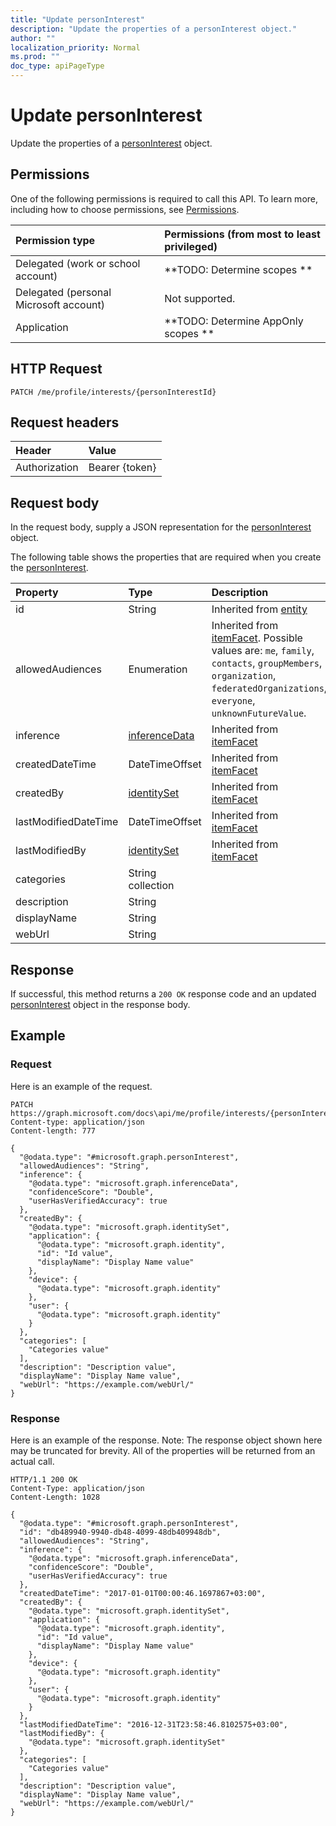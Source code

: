 ```yaml
---
title: "Update personInterest"
description: "Update the properties of a personInterest object."
author: ""
localization_priority: Normal
ms.prod: ""
doc_type: apiPageType
---
```


# Update personInterest

Update the properties of a [personInterest](../resources/personinterest.md) object.

## Permissions
One of the following permissions is required to call this API. To learn more, including how to choose permissions, see [Permissions](/concepts/permissions-reference.md).

|Permission type|Permissions (from most to least privileged)|
|:---|:---|
|Delegated (work or school account)|**TODO: Determine scopes **|
|Delegated (personal Microsoft account)|Not supported.|
|Application|**TODO: Determine AppOnly scopes **|

## HTTP Request
<!-- {
  "blockType": "ignored"
}
-->
``` http
PATCH /me/profile/interests/{personInterestId}
```

## Request headers
|Header|Value|
|:---|:---|
|Authorization|Bearer {token}|

## Request body
In the request body, supply a JSON representation for the [personInterest](../resources/personInterest.md) object.

The following table shows the properties that are required when you create the [personInterest](../resources/personinterest.md).

|Property|Type|Description|
|:---|:---|:---|
|id|String| Inherited from [entity](../resources/entity.md)|
|allowedAudiences|Enumeration| Inherited from [itemFacet](../resources/itemFacet.md). Possible values are: `me`, `family`, `contacts`, `groupMembers`, `organization`, `federatedOrganizations`, `everyone`, `unknownFutureValue`.|
|inference|[inferenceData](../resources/inferenceData.md)| Inherited from [itemFacet](../resources/itemFacet.md)|
|createdDateTime|DateTimeOffset| Inherited from [itemFacet](../resources/itemFacet.md)|
|createdBy|[identitySet](../resources/identitySet.md)| Inherited from [itemFacet](../resources/itemFacet.md)|
|lastModifiedDateTime|DateTimeOffset| Inherited from [itemFacet](../resources/itemFacet.md)|
|lastModifiedBy|[identitySet](../resources/identitySet.md)| Inherited from [itemFacet](../resources/itemFacet.md)|
|categories|String collection||
|description|String||
|displayName|String||
|webUrl|String||



## Response
If successful, this method returns a `200 OK` response code and an updated [personInterest](../resources/personinterest.md) object in the response body.

## Example

### Request
Here is an example of the request.
<!-- {
  "blockType": "request",
  "name": "update_personinterest"
}
-->
``` http
PATCH https://graph.microsoft.com/docs\api/me/profile/interests/{personInterestId}
Content-type: application/json
Content-length: 777

{
  "@odata.type": "#microsoft.graph.personInterest",
  "allowedAudiences": "String",
  "inference": {
    "@odata.type": "microsoft.graph.inferenceData",
    "confidenceScore": "Double",
    "userHasVerifiedAccuracy": true
  },
  "createdBy": {
    "@odata.type": "microsoft.graph.identitySet",
    "application": {
      "@odata.type": "microsoft.graph.identity",
      "id": "Id value",
      "displayName": "Display Name value"
    },
    "device": {
      "@odata.type": "microsoft.graph.identity"
    },
    "user": {
      "@odata.type": "microsoft.graph.identity"
    }
  },
  "categories": [
    "Categories value"
  ],
  "description": "Description value",
  "displayName": "Display Name value",
  "webUrl": "https://example.com/webUrl/"
}
```

### Response
Here is an example of the response. Note: The response object shown here may be truncated for brevity. All of the properties will be returned from an actual call.
<!-- {
  "blockType": "response",
  "truncated": true
}
-->
``` http
HTTP/1.1 200 OK
Content-Type: application/json
Content-Length: 1028

{
  "@odata.type": "#microsoft.graph.personInterest",
  "id": "db489940-9940-db48-4099-48db409948db",
  "allowedAudiences": "String",
  "inference": {
    "@odata.type": "microsoft.graph.inferenceData",
    "confidenceScore": "Double",
    "userHasVerifiedAccuracy": true
  },
  "createdDateTime": "2017-01-01T00:00:46.1697867+03:00",
  "createdBy": {
    "@odata.type": "microsoft.graph.identitySet",
    "application": {
      "@odata.type": "microsoft.graph.identity",
      "id": "Id value",
      "displayName": "Display Name value"
    },
    "device": {
      "@odata.type": "microsoft.graph.identity"
    },
    "user": {
      "@odata.type": "microsoft.graph.identity"
    }
  },
  "lastModifiedDateTime": "2016-12-31T23:58:46.8102575+03:00",
  "lastModifiedBy": {
    "@odata.type": "microsoft.graph.identitySet"
  },
  "categories": [
    "Categories value"
  ],
  "description": "Description value",
  "displayName": "Display Name value",
  "webUrl": "https://example.com/webUrl/"
}
```

